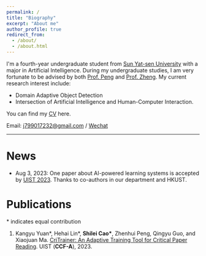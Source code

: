 ```yaml
---
permalink: /
title: "Biography"
excerpt: "About me"
author_profile: true
redirect_from: 
  - /about/
  - /about.html
---
```


I'm a fourth-year undergraduate student from [Sun Yat-sen University](https://www.sysu.edu.cn/) with a major in Artificial Intelligence. During my undergraduate studies, I am very fortunate to be advised by both [Prof. Peng](http://zhenhuipeng.com/) and [Prof. Zheng](https://hail-alloy-af4.notion.site/Juepeng-Zheng-d3b70a4b409145139c91e55813cc80fa). My current research interest include:
- Domain Adaptive Object Detection
- Intersection of Artificial Intelligence and Human-Computer Interaction.
 
You can find my [CV](../assets/ShileiCao_CV.pdf) here.

Email: [j799017232@gmail.com](mailto:j799017232@gmail.com) / [Wechat](../images/weChat.jpg) 

---

News
===
- Aug 3, 2023: One paper about AI-powered learning systems is accepted by [UIST 2023](https://uist.acm.org/2023/). Thanks to co-authors in our department and HKUST.


Publications
===

\* indicates equal contribution

1. Kangyu Yuan\*, Hehai Lin\*, **Shilei Cao\***, Zhenhui Peng, Qingyu Guo, and Xiaojuan Ma. [CriTrainer: An Adaptive Training Tool for Critical Paper Reading](https://doi.org/10.1145/3586183.3606816). 
   UIST (**CCF-A**), 2023.


